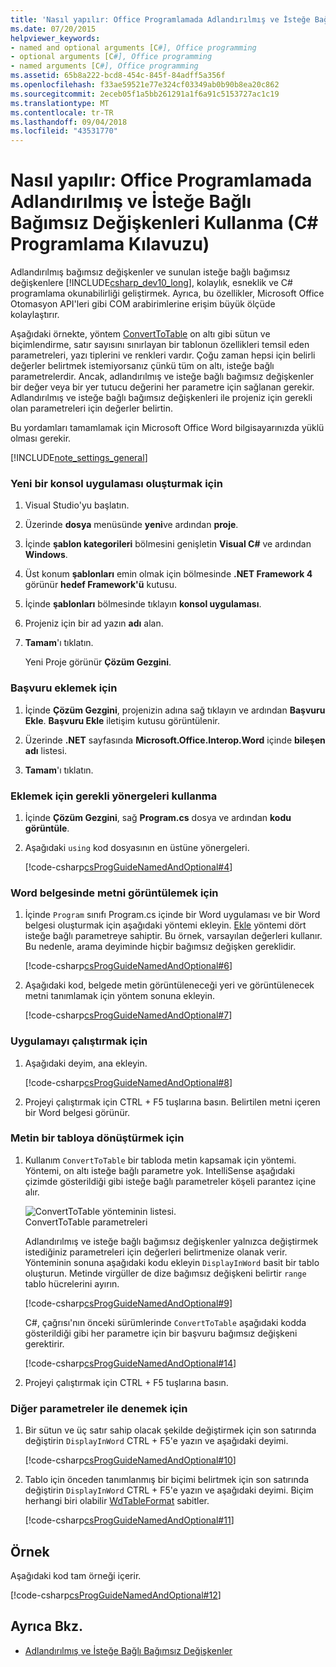 ```yaml
---
title: 'Nasıl yapılır: Office Programlamada Adlandırılmış ve İsteğe Bağlı Bağımsız Değişkenleri Kullanma (C# Programlama Kılavuzu)'
ms.date: 07/20/2015
helpviewer_keywords:
- named and optional arguments [C#], Office programming
- optional arguments [C#], Office programming
- named arguments [C#], Office programming
ms.assetid: 65b8a222-bcd8-454c-845f-84adff5a356f
ms.openlocfilehash: f33ae59521e77e324cf03349ab0b90b8ea20c862
ms.sourcegitcommit: 2eceb05f1a5bb261291a1f6a91c5153727ac1c19
ms.translationtype: MT
ms.contentlocale: tr-TR
ms.lasthandoff: 09/04/2018
ms.locfileid: "43531770"
---
```

# <a name="how-to-use-named-and-optional-arguments-in-office-programming-c-programming-guide"></a>Nasıl yapılır: Office Programlamada Adlandırılmış ve İsteğe Bağlı Bağımsız Değişkenleri Kullanma (C# Programlama Kılavuzu)
Adlandırılmış bağımsız değişkenler ve sunulan isteğe bağlı bağımsız değişkenlere [!INCLUDE[csharp_dev10_long](~/includes/csharp-dev10-long-md.md)], kolaylık, esneklik ve C# programlama okunabilirliği geliştirmek. Ayrıca, bu özellikler, Microsoft Office Otomasyon API'leri gibi COM arabirimlerine erişim büyük ölçüde kolaylaştırır.  
  
 Aşağıdaki örnekte, yöntem [ConvertToTable](https://msdn.microsoft.com/library/bb216993.aspx) on altı gibi sütun ve biçimlendirme, satır sayısını sınırlayan bir tablonun özellikleri temsil eden parametreleri, yazı tiplerini ve renkleri vardır. Çoğu zaman hepsi için belirli değerler belirtmek istemiyorsanız çünkü tüm on altı, isteğe bağlı parametrelerdir. Ancak, adlandırılmış ve isteğe bağlı bağımsız değişkenler bir değer veya bir yer tutucu değerini her parametre için sağlanan gerekir. Adlandırılmış ve isteğe bağlı bağımsız değişkenleri ile projeniz için gerekli olan parametreleri için değerler belirtin.  
  
 Bu yordamları tamamlamak için Microsoft Office Word bilgisayarınızda yüklü olması gerekir.  
  
[!INCLUDE[note_settings_general](~/includes/note-settings-general-md.md)]  
  
### <a name="to-create-a-new-console-application"></a>Yeni bir konsol uygulaması oluşturmak için  
  
1.  Visual Studio'yu başlatın.  
  
2.  Üzerinde **dosya** menüsünde **yeni**ve ardından **proje**.  
  
3.  İçinde **şablon kategorileri** bölmesini genişletin **Visual C#** ve ardından **Windows**.  
  
4.  Üst konum **şablonları** emin olmak için bölmesinde **.NET Framework 4** görünür **hedef Framework'ü** kutusu.  
  
5.  İçinde **şablonları** bölmesinde tıklayın **konsol uygulaması**.  
  
6.  Projeniz için bir ad yazın **adı** alan.  
  
7.  **Tamam**'ı tıklatın.  
  
     Yeni Proje görünür **Çözüm Gezgini**.  
  
### <a name="to-add-a-reference"></a>Başvuru eklemek için  
  
1.  İçinde **Çözüm Gezgini**, projenizin adına sağ tıklayın ve ardından **Başvuru Ekle**. **Başvuru Ekle** iletişim kutusu görüntülenir.  
  
2.  Üzerinde **.NET** sayfasında **Microsoft.Office.Interop.Word** içinde **bileşen adı** listesi.  
  
3.  **Tamam**'ı tıklatın.  
  
### <a name="to-add-necessary-using-directives"></a>Eklemek için gerekli yönergeleri kullanma  
  
1.  İçinde **Çözüm Gezgini**, sağ **Program.cs** dosya ve ardından **kodu görüntüle**.  
  
2.  Aşağıdaki `using` kod dosyasının en üstüne yönergeleri.  
  
     [!code-csharp[csProgGuideNamedAndOptional#4](../../../csharp/programming-guide/classes-and-structs/codesnippet/CSharp/how-to-use-named-and-optional-arguments-in-office-programming_1.cs)]  
  
### <a name="to-display-text-in-a-word-document"></a>Word belgesinde metni görüntülemek için  
  
1.  İçinde `Program` sınıfı Program.cs içinde bir Word uygulaması ve bir Word belgesi oluşturmak için aşağıdaki yöntemi ekleyin. [Ekle](https://msdn.microsoft.com/library/microsoft.office.interop.word.documents.add.aspx) yöntemi dört isteğe bağlı parametreye sahiptir. Bu örnek, varsayılan değerleri kullanır. Bu nedenle, arama deyiminde hiçbir bağımsız değişken gereklidir.  
  
     [!code-csharp[csProgGuideNamedAndOptional#6](../../../csharp/programming-guide/classes-and-structs/codesnippet/CSharp/how-to-use-named-and-optional-arguments-in-office-programming_2.cs)]  
  
2.  Aşağıdaki kod, belgede metin görüntüleneceği yeri ve görüntülenecek metni tanımlamak için yöntem sonuna ekleyin.  
  
     [!code-csharp[csProgGuideNamedAndOptional#7](../../../csharp/programming-guide/classes-and-structs/codesnippet/CSharp/how-to-use-named-and-optional-arguments-in-office-programming_3.cs)]  
  
### <a name="to-run-the-application"></a>Uygulamayı çalıştırmak için  
  
1.  Aşağıdaki deyim, ana ekleyin.  
  
     [!code-csharp[csProgGuideNamedAndOptional#8](../../../csharp/programming-guide/classes-and-structs/codesnippet/CSharp/how-to-use-named-and-optional-arguments-in-office-programming_4.cs)]  
  
2.  Projeyi çalıştırmak için CTRL + F5 tuşlarına basın. Belirtilen metni içeren bir Word belgesi görünür.  
  
### <a name="to-change-the-text-to-a-table"></a>Metin bir tabloya dönüştürmek için  
  
1.  Kullanım `ConvertToTable` bir tabloda metin kapsamak için yöntemi. Yöntemi, on altı isteğe bağlı parametre yok. IntelliSense aşağıdaki çizimde gösterildiği gibi isteğe bağlı parametreler köşeli parantez içine alır.  
  
     ![ConvertToTable yönteminin listesi. ](../../../csharp/programming-guide/classes-and-structs/media/convert_tableparameters.png "Convert_TableParameters")  
ConvertToTable parametreleri  
  
     Adlandırılmış ve isteğe bağlı bağımsız değişkenler yalnızca değiştirmek istediğiniz parametreleri için değerleri belirtmenize olanak verir. Yönteminin sonuna aşağıdaki kodu ekleyin `DisplayInWord` basit bir tablo oluşturun. Metinde virgüller de dize bağımsız değişkeni belirtir `range` tablo hücrelerini ayırın.  
  
     [!code-csharp[csProgGuideNamedAndOptional#9](../../../csharp/programming-guide/classes-and-structs/codesnippet/CSharp/how-to-use-named-and-optional-arguments-in-office-programming_5.cs)]  
  
     C#, çağrısı'nın önceki sürümlerinde `ConvertToTable` aşağıdaki kodda gösterildiği gibi her parametre için bir başvuru bağımsız değişkeni gerektirir.  
  
     [!code-csharp[csProgGuideNamedAndOptional#14](../../../csharp/programming-guide/classes-and-structs/codesnippet/CSharp/how-to-use-named-and-optional-arguments-in-office-programming_6.cs)]  
  
2.  Projeyi çalıştırmak için CTRL + F5 tuşlarına basın.  
  
### <a name="to-experiment-with-other-parameters"></a>Diğer parametreler ile denemek için  
  
1.  Bir sütun ve üç satır sahip olacak şekilde değiştirmek için son satırında değiştirin `DisplayInWord` CTRL + F5'e yazın ve aşağıdaki deyimi.  
  
     [!code-csharp[csProgGuideNamedAndOptional#10](../../../csharp/programming-guide/classes-and-structs/codesnippet/CSharp/how-to-use-named-and-optional-arguments-in-office-programming_7.cs)]  
  
2.  Tablo için önceden tanımlanmış bir biçimi belirtmek için son satırında değiştirin `DisplayInWord` CTRL + F5'e yazın ve aşağıdaki deyimi. Biçim herhangi biri olabilir [WdTableFormat](https://msdn.microsoft.com/library/microsoft.office.interop.word.wdtableformat.aspx) sabitler.  
  
     [!code-csharp[csProgGuideNamedAndOptional#11](../../../csharp/programming-guide/classes-and-structs/codesnippet/CSharp/how-to-use-named-and-optional-arguments-in-office-programming_8.cs)]  
  
## <a name="example"></a>Örnek  
 Aşağıdaki kod tam örneği içerir.  
  
 [!code-csharp[csProgGuideNamedAndOptional#12](../../../csharp/programming-guide/classes-and-structs/codesnippet/CSharp/how-to-use-named-and-optional-arguments-in-office-programming_9.cs)]  
  
## <a name="see-also"></a>Ayrıca Bkz.

- [Adlandırılmış ve İsteğe Bağlı Bağımsız Değişkenler](../../../csharp/programming-guide/classes-and-structs/named-and-optional-arguments.md)
